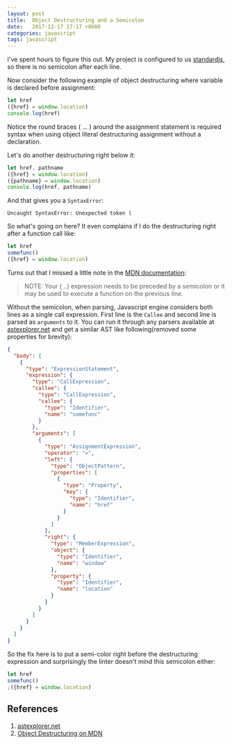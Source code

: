 ```yaml
---
layout: post
title:  Object Destructuring and a Semicolon
date:   2017-12-17 17:17 +0600
categories: javascript
tags: javascript
---
```


I've spent hours to figure this out. My project is configured to us [standardjs](https://standardjs.com), so there is no semicolon after each line.

Now consider the following example of object destructuring where variable is declared before assignment:

```js
let href
({href} = window.location)
console.log(href)
```
Notice the round braces ( ... ) around the assignment statement is required syntax when using object literal destructuring assignment without a declaration.

Let's do another destructuring right below it:

```js
let href, pathname
({href} = window.location)
({pathname} = window.location)
console.log(href, pathname)
```
And that gives you a `SyntaxError`:

```text
Uncaught SyntaxError: Unexpected token (
```
So what's going on here? It even complains if I do the destructuring right after a function call like:

```js
let href
somefunc()
({href} = window.location)
```

Turns out that I missed a little note in the [MDN documentation](https://developer.mozilla.org/en-US/docs/Web/JavaScript/Reference/Operators/Destructuring_assignment#Object_destructuring):

> NOTE: Your ( ..) expression needs to be preceded by a semicolon or it may be used to execute a function on the previous line.

Without the semicolon, when parsing, Javascript engine considers both lines as a single call expression. First line is the `Callee` and second line is parsed as `arguments` to it. You can run it through any parsers available at [astexplorer.net](https://astexplorer.net/) and get a similar AST like following(removed some properties for brevity):

```json
{
  "body": [
    {
      "type": "ExpressionStatement",
      "expression": {
        "type": "CallExpression",
        "callee": {
          "type": "CallExpression",
          "callee": {
            "type": "Identifier",
            "name": "somefunc"
          }
        },
        "arguments": [
          {
            "type": "AssignmentExpression",
            "operator": "=",
            "left": {
              "type": "ObjectPattern",
              "properties": [
                {
                  "type": "Property",
                  "key": {
                    "type": "Identifier",
                    "name": "href"
                  }
                }
              ]
            },
            "right": {
              "type": "MemberExpression",
              "object": {
                "type": "Identifier",
                "name": "window"
              },
              "property": {
                "type": "Identifier",
                "name": "location"
              }
            }
          }
        ]
      }
    }
  ]
}
```
So the fix here is to put a semi-color right before the destructuring expression and surprisingly the linter doesn't mind this semicolon either:

```js
let href
somefunc()
;({href} = window.location)
```


## References

1. [astexplorer.net](https://astexplorer.net/)
2. [Object Destructuring on MDN](https://developer.mozilla.org/en-US/docs/Web/JavaScript/Reference/Operators/Destructuring_assignment#Object_destructuring)


